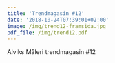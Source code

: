 ```yaml
---
title: 'Trendmagasin #12'
date: '2018-10-24T07:39:01+02:00'
image: /img/trend12-framsida.jpg
pdf_file: /img/trend12.pdf
---
```

Alviks Måleri trendmagasin #12
